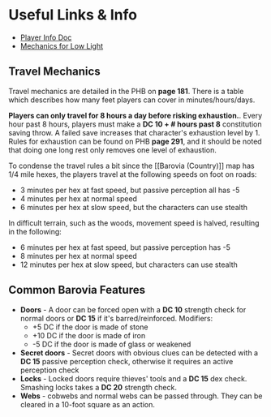 # Useful Links & Info
* [Player Info Doc](https://docs.google.com/document/d/1AvI5czLZ0aGNCSOVRQOIYPxUb0Np-Ir0vfTaRxvkn9g/edit#heading=h.mt330k9omxl9)
* [Mechanics for Low Light](https://roll20.net/compendium/dnd5e/The%20Environment#toc_3)

## Travel Mechanics

Travel mechanics are detailed in the PHB on **page 181**. There is a table which describes how many feet players can cover in minutes/hours/days.

**Players can only travel for 8 hours a day before risking exhaustion.**. Every hour past 8 hours, players must make a **DC 10 + # hours past 8** constitution saving throw. A failed save increases that character's exhaustion level by 1. Rules for exhaustion can be found on PHB **page 291**, and it should be noted that doing one long rest only removes one level of exhaustion.

To condense the travel rules a bit since the [[Barovia (Country)]] map has 1/4 mile hexes, the players travel at the following speeds on foot on roads:
* 3 minutes per hex at fast speed, but passive perception all has -5
* 4 minutes per hex at normal speed
* 6 minutes per hex at slow speed, but the characters can use stealth

In difficult terrain, such as the woods, movement speed is halved, resulting in the following:
* 6 minutes per hex at fast speed, but passive perception has -5
* 8 minutes per hex at normal speed
* 12 minutes per hex at slow speed, but characters can use stealth

## Common Barovia Features
* **Doors** - A door can be forced open with a **DC 10** strength check for normal doors or **DC 15** if it's barred/reinforced. Modifiers:
  * +5 DC if the door is made of stone
  * +10 DC if the door is made of iron
  * -5 DC if the door is made of glass or weakened
* **Secret doors** - Secret doors with obvious clues can be detected with a **DC 15** passive perception check, otherwise it requires an active perception check
* **Locks** - Locked doors require thieves' tools and a **DC 15** dex check. Smashing locks takes a **DC 20** strength check.
* **Webs** - cobwebs and normal webs can be passed through. They can be cleared in a 10-foot square as an action.